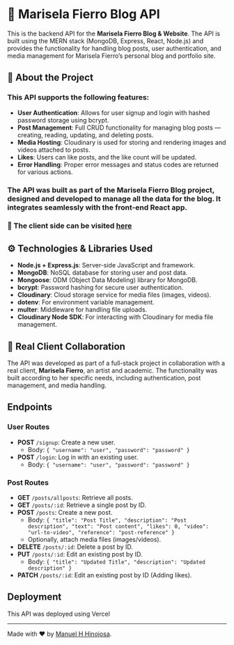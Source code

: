# 📝 Marisela Fierro Blog API

This is the backend API for the **Marisela Fierro Blog & Website**. The API is built using the MERN stack (MongoDB, Express, React, Node.js) and provides the functionality for handling blog posts, user authentication, and media management for Marisela Fierro’s personal blog and portfolio site.

## 📝 About the Project

### This API supports the following features:

- **User Authentication**: Allows for user signup and login with hashed password storage using bcrypt.
- **Post Management**: Full CRUD functionality for managing blog posts — creating, reading, updating, and deleting posts.
- **Media Hosting**: Cloudinary is used for storing and rendering images and videos attached to posts.
- **Likes**: Users can like posts, and the like count will be updated.
- **Error Handling**: Proper error messages and status codes are returned for various actions.

### The API was built as part of the **Marisela Fierro Blog** project, designed and developed to manage all the data for the blog. It integrates seamlessly with the front-end React app.

### 🔗 The client side can be visited [here](https://mariselafierro.netlify.app)

## ⚙️ Technologies & Libraries Used

- **Node.js + Express.js**: Server-side JavaScript and framework.
- **MongoDB**: NoSQL database for storing user and post data.
- **Mongoose**: ODM (Object Data Modeling) library for MongoDB.
- **bcrypt**: Password hashing for secure user authentication.
- **Cloudinary**: Cloud storage service for media files (images, videos).
- **dotenv**: For environment variable management.
- **multer**: Middleware for handling file uploads.
- **Cloudinary Node SDK**: For interacting with Cloudinary for media file management.

## 💼 Real Client Collaboration

The API was developed as part of a full-stack project in collaboration with a real client, **Marisela Fierro**, an artist and academic. The functionality was built according to her specific needs, including authentication, post management, and media handling.

## Endpoints

### User Routes

- **POST** `/signup`: Create a new user.
  - Body: `{ "username": "user", "password": "password" }`
- **POST** `/login`: Log in with an existing user.
  - Body: `{ "username": "user", "password": "password" }`

### Post Routes

- **GET** `/posts/allposts`: Retrieve all posts.
- **GET** `/posts/:id`: Retrieve a single post by ID.
- **POST** `/posts`: Create a new post.
  - Body: `{ "title": "Post Title", "description": "Post description", "text": "Post content", "likes": 0, "video": "url-to-video", "reference": "post-reference" }`
  - Optionally, attach media files (images/videos).
- **DELETE** `/posts/:id`: Delete a post by ID.
- **PUT** `/posts/:id`: Edit an existing post by ID.
  - Body: `{ "title": "Updated Title", "description": "Updated description" }`
- **PATCH** `/posts/:id`: Edit an existing post by ID (Adding likes).

## Deployment

This API was deployed using Vercel

---

Made with ❤️ by [Manuel H Hinojosa](https://manuelhinojosa.netlify.app).

